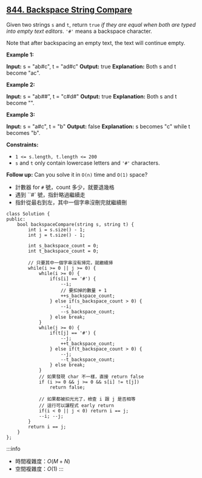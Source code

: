 ## [844\. Backspace String Compare](https://leetcode.com/problems/backspace-string-compare/)

Given two strings `s` and `t`, return `true` _if they are equal when both are typed into empty text editors_. `'#'` means a backspace character.

Note that after backspacing an empty text, the text will continue empty.

**Example 1:**

**Input:** s = "ab#c", t = "ad#c"
**Output:** true
**Explanation:** Both s and t become "ac".

**Example 2:**

**Input:** s = "ab##", t = "c#d#"
**Output:** true
**Explanation:** Both s and t become "".

**Example 3:**

**Input:** s = "a#c", t = "b"
**Output:** false
**Explanation:** s becomes "c" while t becomes "b".

**Constraints:**

-   `1 <= s.length, t.length <= 200`
-   `s` and `t` only contain lowercase letters and `'#'` characters.

**Follow up:** Can you solve it in `O(n)` time and `O(1)` space?

- 計數器 for `#` 號，count 多少，就要退幾格
- 遇到 ``#` 號，指針略過繼續走
- 指針從最右到左，其中一個字串沒刪完就繼續刪

```cpp=
class Solution {
public:
    bool backspaceCompare(string s, string t) {
        int i = s.size() - 1;
        int j = t.size() - 1;

        int s_backspace_count = 0;
        int t_backspace_count = 0;

        // 只要其中一個字串沒有掃完，就繼續掃
        while(i >= 0 || j >= 0) {
            while(i >= 0) {
                if(s[i] == '#') {
                    --i;
                    // 要扣掉的數量 + 1
                    ++s_backspace_count;
                } else if(s_backspace_count > 0) {
                    --i;
                    --s_backspace_count;
                } else break;
            }
            while(j >= 0) {
                if(t[j] == '#') {
                    --j;
                    ++t_backspace_count;
                } else if(t_backspace_count > 0) {
                    --j;
                    --t_backspace_count;
                } else break;
            }
            // 如果發現 char 不一樣，直接 return false
            if (i >= 0 && j >= 0 && s[i] != t[j])
                return false;

            // 如果都被扣光光了，檢查 i 跟 j 是否相等
            // 這行可以讓程式 early return
            if(i < 0 || j < 0) return i == j;
            --i; --j;
        }
        return i == j;
    }
};
```

:::info
- 時間複雜度：$O(M + N)$
- 空間複雜度：$O(1)$
:::
